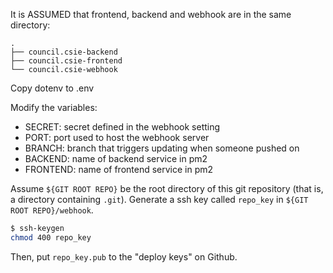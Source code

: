 It is ASSUMED that frontend, backend and webhook are in the same directory:
```
.
├── council.csie-backend
├── council.csie-frontend
└── council.csie-webhook
```

Copy dotenv to .env

Modify the variables:

+ SECRET: secret defined in the webhook setting
+ PORT: port used to host the webhook server
+ BRANCH: branch that triggers updating when someone pushed on
+ BACKEND: name of backend service in pm2
+ FRONTEND: name of frontend service in pm2

Assume `${GIT ROOT REPO}` be the root directory of this git repository (that is, a directory containing `.git`).
Generate a ssh key called `repo_key` in `${GIT ROOT REPO}/webhook`.  

```bash
$ ssh-keygen
chmod 400 repo_key
```

Then, put `repo_key.pub` to the "deploy keys" on Github.
